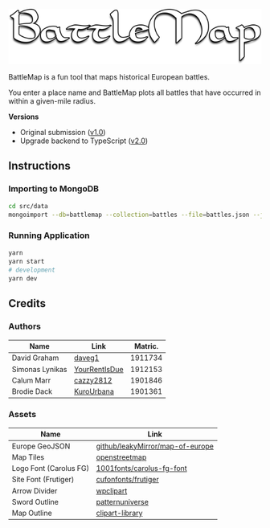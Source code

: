 ![BattleMap](./src/public/images/logo.png)

BattleMap is a fun tool that maps historical European battles.

You enter a place name and BattleMap plots all battles that have occurred in within a given-mile radius.

**Versions**
- Original submission ([v1.0](https://github.com/daveg1/battlemap/tree/v1.0))
- Upgrade backend to TypeScript ([v2.0](https://github.com/daveg1/battlemap/tree/v2.0))

## Instructions

### Importing to MongoDB
```sh
cd src/data
mongoimport --db=battlemap --collection=battles --file=battles.json --jsonArray
```

### Running Application
```sh
yarn
yarn start
# development
yarn dev
```

## Credits
### Authors
| Name | Link | Matric. |
| --- | --- | --- |
| David Graham | [daveg1](https://github.com/daveg1) | 1911734 |
| Simonas Lynikas | [YourRentIsDue](https://github.com/YourRentIsDue) | 1912153 |
| Calum Marr | [cazzy2812](https://github.com/cazzy2812) | 1901846 |
| Brodie Dack | [KuroUrbana](https://github.com/KuroUrbana) | 1901361 |

### Assets
| Name | Link |
| --- | --- |
| Europe GeoJSON | [github/leakyMirror/map-of-europe](https://github.com/leakyMirror/map-of-europe) |
| Map Tiles | [openstreetmap](https://www.openstreetmap.org/copyright) |
| Logo Font (Carolus FG) | [1001fonts/carolus-fg-font](https://www.1001fonts.com/carolus-fg-font.html) |
| Site Font (Frutiger) | [cufonfonts/frutiger](https://www.cufonfonts.com/font/frutiger) |
| Arrow Divider | [wpclipart](https://www.wpclipart.com/world_history/warfare/bow_arrow/Arrow.png.html) |
| Sword Outline | [patternuniverse](https://patternuniverse.com/download/viking-sword-pattern/) |
| Map Outline | [clipart-library](http://clipart-library.com/treasure-map-outline.html) |